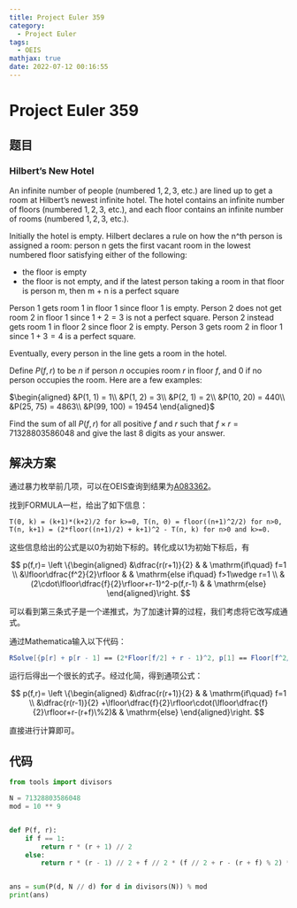 ```yaml
---
title: Project Euler 359
category:
  - Project Euler
tags:
  - OEIS
mathjax: true
date: 2022-07-12 00:16:55
---
```


<escape><!-- more --></escape>

# Project Euler 359

## 题目

### Hilbert’s New Hotel

An infinite number of people (numbered $1, 2, 3,$ etc.) are lined up to get a room at Hilbert’s newest infinite hotel. The hotel contains an infinite number of floors (numbered $1, 2, 3,$ etc.), and each floor contains an infinite number of rooms (numbered $1, 2, 3,$ etc.).

Initially the hotel is empty. Hilbert declares a rule on how the n^th person is assigned a room: person n gets the first vacant room in the lowest numbered floor satisfying either of the following:

- the floor is empty
- the floor is not empty, and if the latest person taking a room in that floor is person m, then m + n is a perfect square

Person $1$ gets room $1$ in floor $1$ since floor $1$ is empty.
Person $2$ does not get room $2$ in floor $1$ since $1 + 2 = 3$ is not a perfect square. Person $2$ instead gets room $1$ in floor $2$ since floor $2$ is empty. Person $3$ gets room $2$ in floor $1$ since $1 + 3 = 4$ is a perfect square.

Eventually, every person in the line gets a room in the hotel.

Define $P(f, r)$ to be $n$ if person $n$ occupies room $r$ in floor $f$, and $0$ if no person occupies the room. Here are a few examples:

$\begin{aligned}
&P(1, 1) = 1\\
&P(1, 2) = 3\\
&P(2, 1) = 2\\
&P(10, 20) = 440\\
&P(25, 75) = 4863\\
&P(99, 100) = 19454
\end{aligned}$

Find the sum of all $P(f, r)$ for all positive $f$ and $r$ such that $f \times r = 71328803586048$ and give the last $8$ digits as your answer.

## 解决方案

通过暴力枚举前几项，可以在OEIS查询到结果为[A083362](https://oeis.org/A083362)。

找到FORMULA一栏，给出了如下信息：

```
T(0, k) = (k+1)*(k+2)/2 for k>=0, T(n, 0) = floor((n+1)^2/2) for n>0, T(n, k+1) = (2*floor((n+1)/2) + k+1)^2 - T(n, k) for n>0 and k>=0.
```

这些信息给出的公式是以$0$为初始下标的。转化成以$1$为初始下标后，有

$$
p(f,r)=
\left \{\begin{aligned}
  &\dfrac{r(r+1)}{2}  & & \mathrm{if\quad} f=1 \\
  &\lfloor\dfrac{f^2}{2}\rfloor & & \mathrm{else if\quad} f>1\wedge r=1 \\
  &(2\cdot\lfloor\dfrac{f}{2}\rfloor+r-1)^2-p(f,r-1) & & \mathrm{else}
\end{aligned}\right.
$$

可以看到第三条式子是一个递推式，为了加速计算的过程，我们考虑将它改写成通式。

通过Mathematica输入以下代码：

```Mathematica
RSolve[{p[r] + p[r - 1] == (2*Floor[f/2] + r - 1)^2, p[1] == Floor[f^2/2]}, p[r], r]
```

运行后得出一个很长的式子。经过化简，得到通项公式：

$$
p(f,r)=
\left \{\begin{aligned}
  &\dfrac{r(r+1)}{2} & & \mathrm{if\quad} f=1 \\
  &\dfrac{r(r-1)}{2} +\lfloor\dfrac{f}{2}\rfloor\cdot(\lfloor\dfrac{f}{2}\rfloor+r-(r+f)\%2)& & \mathrm{else}
\end{aligned}\right.
$$

直接进行计算即可。

## 代码
```py
from tools import divisors

N = 71328803586048
mod = 10 ** 9


def P(f, r):
    if f == 1:
        return r * (r + 1) // 2
    else:
        return r * (r - 1) // 2 + f // 2 * (f // 2 + r - (r + f) % 2) * 2


ans = sum(P(d, N // d) for d in divisors(N)) % mod
print(ans)

```